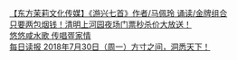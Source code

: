   
[【东方茉莉文化传媒】《游兴七首》作者/马佩玲 诵读/金牌组合](http://www.dianyue.me/archives/413/3uu6dvfdmzzdbtp5/)  
[只要两包烟钱！清明上河园夜场门票秒杀价大放送！](http://www.dianyue.me/archives/158/n2p6di50w1wbsds5/)  
[悠悠咸水歌  传唱疍家情](http://www.dianyue.me/archives/811/nj9e73gt6qfgauyi/)  
[每日读报 2018年7月30日（周一）方寸之间，洞悉天下！](http://www.dianyue.me/archives/979/5m63as191m9o4ip3/)